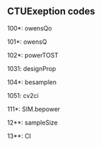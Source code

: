 ## CTUExeption codes


100*: owensQo

101*: owensQ

102*: powerTOST

1031: designProp

104*: besamplen

1051: cv2ci

111*: SIM.bepower

12**: sampleSize

13**: CI
